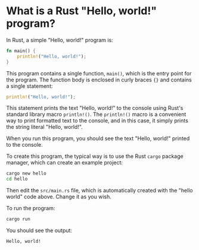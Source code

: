 # What is a Rust "Hello, world!" program?

In Rust, a simple "Hello, world!" program is:

```rust
fn main() {
    println!("Hello, world!");
}
```

This program contains a single function, `main()`, which is the entry point for the program. The function body is enclosed in curly braces `{}` and contains a single statement:

```rust
println!("Hello, world!");
```

This statement prints the text "Hello, world!" to the console using Rust's standard library macro `println!()`. The `println!()` macro is a convenient way to print formatted text to the console, and in this case, it simply prints the string literal "Hello, world!".

When you run this program, you should see the text "Hello, world!" printed to the console.

To create this program, the typical way is to use the Rust `cargo` package manager, which can create an example project:

```sh
cargo new hello
cd hello
```

Then edit the `src/main.rs` file, which is automatically created with the "hello world" code above. Change it as you wish.

To run the program:

```sh
cargo run
```

You should see the output:

```txt
Hello, world!
```
